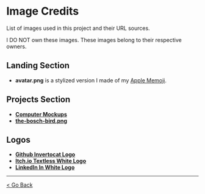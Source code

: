 # Image Credits

List of images used in this project and their URL sources.

I DO NOT own these images. These images belong to their respective owners.

## Landing Section

- **avatar.png** is a stylized version I made of my [Apple Memoji](https://support.apple.com/en-us/111115).

## Projects Section

- [**Computer Mockups**](https://www.freepik.com/mockup-generator)
- [**the-bosch-bird.png**](https://archief.ntr.nl/tuinderlusten/en.html#)

## Logos

- [**Github Invertocat Logo**](https://github.com/logos)
- [**Itch.io Textless White Logo**](https://itch.io/press-kit)
- [**LinkedIn In White Logo**](https://brand.linkedin.com/content/brand/global/en_us/index/visual-identity/logo)

---

[< Go Back](https://github.com/feliiizabeth/eviii-portfolio)

